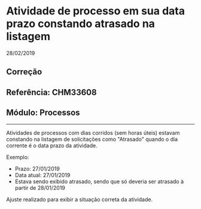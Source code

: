 # Atividade de processo em sua data prazo constando atrasado na listagem
28/02/2019
## Correção
## Referência: CHM33608
## Módulo: Processos
***

Atividades de processos com dias corridos (sem horas úteis) estavam constando na listagem de solicitações como "Atrasado" quando o dia corrente é o data prazo da atividade.

Exemplo:

* Prazo: 27/01/2019
* Data atual: 27/01/2019
* Estava sendo exibido atrasado, sendo que só deveria ser atrasado à partir de 28/01/2019

Ajuste realizado para exibir a situação correta da atividade.